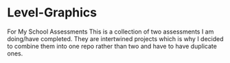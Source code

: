 # Level-Graphics
For My School Assessments
This is a collection of two assessments I am doing/have completed. They are intertwined projects which is why I decided to combine them into one repo rather than two and have to have duplicate ones.
